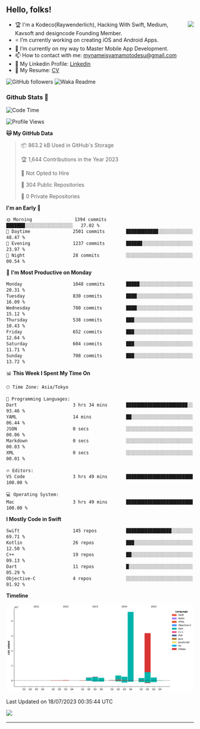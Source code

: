 ## Hello, folks! 
<p>
<img align="right" src="https://media.giphy.com/media/26ufdb3cYKwbRtYVW/giphy.gif" style="max-width:100%;" height="150px">

- 🏆 I'm a Kodeco(Raywenderlich), Hacking With Swift, Medium, Kavsoft and designcode Founding Member.
- ⭐️ I’m currently working on creating iOS and Android Apps.
- 🌱 I’m currently on my way to Master Mobile App Development.
- 📫 How to contact with me: mynameisyamamotodesu@gmail.com
- 🔗 My Linkedin Profile: [Linkedin](https://www.linkedin.com/in/kyo-yamamoto-a2ab50239)
- 🔗 My Resume: [CV](https://www.kickresume.com/cv/ZWKvXV/)

![GitHub followers](https://img.shields.io/github/followers/YamamotoDesu?label=Follow&style=social)
![Waka Readme](https://github.com/YamamotoDesu/YamamotoDesu/workflows/Waka%20Readme/badge.svg)


### Github Stats 🥇 
<!--START_SECTION:waka-->
![Code Time](http://img.shields.io/badge/Code%20Time-449%20hrs%2032%20mins-blue)

![Profile Views](http://img.shields.io/badge/Profile%20Views-7-blue)

**🐱 My GitHub Data** 

> 📦 863.2 kB Used in GitHub's Storage 
 > 
> 🏆 1,644 Contributions in the Year 2023
 > 
> 🚫 Not Opted to Hire
 > 
> 📜 304 Public Repositories 
 > 
> 🔑 0 Private Repositories 
 > 
**I'm an Early 🐤** 

```text
🌞 Morning                1394 commits        ███████░░░░░░░░░░░░░░░░░░   27.02 % 
🌆 Daytime                2501 commits        ████████████░░░░░░░░░░░░░   48.47 % 
🌃 Evening                1237 commits        ██████░░░░░░░░░░░░░░░░░░░   23.97 % 
🌙 Night                  28 commits          ░░░░░░░░░░░░░░░░░░░░░░░░░   00.54 % 
```
📅 **I'm Most Productive on Monday** 

```text
Monday                   1048 commits        █████░░░░░░░░░░░░░░░░░░░░   20.31 % 
Tuesday                  830 commits         ████░░░░░░░░░░░░░░░░░░░░░   16.09 % 
Wednesday                780 commits         ████░░░░░░░░░░░░░░░░░░░░░   15.12 % 
Thursday                 538 commits         ███░░░░░░░░░░░░░░░░░░░░░░   10.43 % 
Friday                   652 commits         ███░░░░░░░░░░░░░░░░░░░░░░   12.64 % 
Saturday                 604 commits         ███░░░░░░░░░░░░░░░░░░░░░░   11.71 % 
Sunday                   708 commits         ███░░░░░░░░░░░░░░░░░░░░░░   13.72 % 
```


📊 **This Week I Spent My Time On** 

```text
🕑︎ Time Zone: Asia/Tokyo

💬 Programming Languages: 
Dart                     3 hrs 34 mins       ███████████████████████░░   93.46 % 
YAML                     14 mins             ██░░░░░░░░░░░░░░░░░░░░░░░   06.44 % 
JSON                     0 secs              ░░░░░░░░░░░░░░░░░░░░░░░░░   00.06 % 
Markdown                 0 secs              ░░░░░░░░░░░░░░░░░░░░░░░░░   00.03 % 
XML                      0 secs              ░░░░░░░░░░░░░░░░░░░░░░░░░   00.01 % 

🔥 Editors: 
VS Code                  3 hrs 49 mins       █████████████████████████   100.00 % 

💻 Operating System: 
Mac                      3 hrs 49 mins       █████████████████████████   100.00 % 
```

**I Mostly Code in Swift** 

```text
Swift                    145 repos           █████████████████░░░░░░░░   69.71 % 
Kotlin                   26 repos            ███░░░░░░░░░░░░░░░░░░░░░░   12.50 % 
C++                      19 repos            ██░░░░░░░░░░░░░░░░░░░░░░░   09.13 % 
Dart                     11 repos            █░░░░░░░░░░░░░░░░░░░░░░░░   05.29 % 
Objective-C              4 repos             ░░░░░░░░░░░░░░░░░░░░░░░░░   01.92 % 
```



**Timeline**

![Lines of Code chart](https://raw.githubusercontent.com/YamamotoDesu/YamamotoDesu/main/assets/bar_graph.png)


 Last Updated on 18/07/2023 00:35:44 UTC
<!--END_SECTION:waka-->

![](https://github-profile-summary-cards.vercel.app/api/cards/profile-details?username=YamamotoDesu&theme=vue)

----
